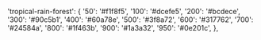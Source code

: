 'tropical-rain-forest': {
    '50': '#f1f8f5',
    '100': '#dcefe5',
    '200': '#bcdece',
    '300': '#90c5b1',
    '400': '#60a78e',
    '500': '#3f8a72',
    '600': '#317762',
    '700': '#24584a',
    '800': '#1f463b',
    '900': '#1a3a32',
    '950': '#0e201c',
},